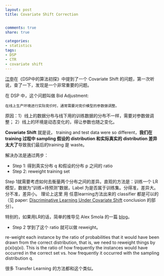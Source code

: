 ```yaml
---
layout: post
title: Covariate Shift Correction


comments: true
share: true

categories:
- statistics
tags:
- DSP
- CTR
- covariate shift
---
```


[江申](http://weibo.com/bit9)在《DSP中的算法初探》中提到了一个 Covariate Shift 的问题，第一次听说，查了一下，发现是一个非常重要的问题。

在 DSP 中，这个问题叫做 Bid Adjustment: 
	
	在线上生产环境进行实际竞价时，通常需要对竞价模型的参数做调整。

原因：1）线上的数据分布与线下用的训练数据的分布不一样，需要对参数做调整；
2）线上的环境是动态变化的，得让参数也随之变化。

**Covariate Shift** 就是说， training and test data were so different，**我们在 training 过程中 sampling 假设的 distribution 和实际真实的 distribution 差异太大了**导致我们最后的training 是 waste。

解决办法是通过两步：

* Step 1: 得到真实分布 q 和假设的分布 p 之间的 ratio
* Step 2: reweight training set

Step 1就需要考虑如何去衡量两个分布之间的差异。直观的方法是：训练一个 LR 模型，数据为“训练+待预测”数据，Label 为是否属于训练集。分得准，差异大。分不准，差异小。
理论上这里 用 任意learning方法出来的 classifier 都是可以的（见 paper: [Discriminative Learning Under Covariate Shift](http://jmlr.org/papers/volume10/bickel09a/bickel09a.pdf最后的conclusion) conclusion 的部分）。
	

特别的，如果用LR的话，简单的推导见 Alex Smola 的一篇 [blog](http://blog.smola.org/post/4110255196/real-simple-covariate-shift-correction)。



* Step 2 学到了这个 ratio 就可以做 reweight。

re-weight each instance by the ratio of probabilities that it would have been drawn from the correct distribution, that is, we need to reweight things by p(xi)q(xi). This is the ratio of how frequently the instances would have occurred in the correct set vs. how frequently it occurred with the sampling distribution q. 

很多 Transfer Learning 的方法都和这个类似。